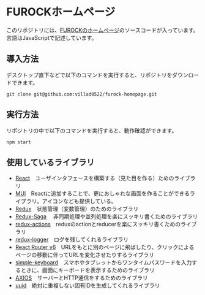 # FUROCKホームページ
このリポジトリには、[FUROCKのホームページ](https://fu-rock.com/)のソースコードが入っています。言語はJavaScriptで記述しています。

## 導入方法
デスクトップ直下などで以下のコマンドを実行すると、リポジトリをダウンロードできます。

    git clone git@github.com:villad0522/furock-homepage.git

## 実行方法
リポジトリの中で以下のコマンドを実行すると、動作確認ができます。

    npm start

## 使用しているライブラリ
 - [React](https://ja.reactjs.org/)　ユーザインタフェースを構築する（見た目を作る）ためのライブラリ
 - [MUI](https://mui.com/)　Reactに追加することで、更におしゃれな画面を作ることができるライブラリ。アイコンなども提供している。
 - [Redux](immutability-helper)　状態管理（変数管理）のためのライブラリ
 - [Redux-Saga](https://redux-saga.js.org/)　 非同期処理や並列処理を楽にスッキリ書くためのライブラリ
 - [redux-actions](https://redux-actions.js.org/)　reduxのactionとreducerを楽にスッキリ書くためのライブラリ
 - [redux-logger](https://npm.io/package/redux-logger)　ログを残してくれるライブラリ
 - [React Router v6](https://reactrouter.com/en/main)　URLをもとに別のページに飛ばしたり、クリックによるページの移動に伴ってURLを変化させたりするライブラリ
 - [simple-keyboard](https://virtual-keyboard.js.org/)　スマホやタブレットからワンタイムパスワードを入力するときに、画面にキーボードを表示するためのライブラリ
 - [AXIOS](https://axios-http.com/)　サーバーとHTTP通信をするためのライブラリ
 - [uuid](https://npm.io/package/uuid)　絶対に重複しない固有IDを生成してくれるライブラリ
